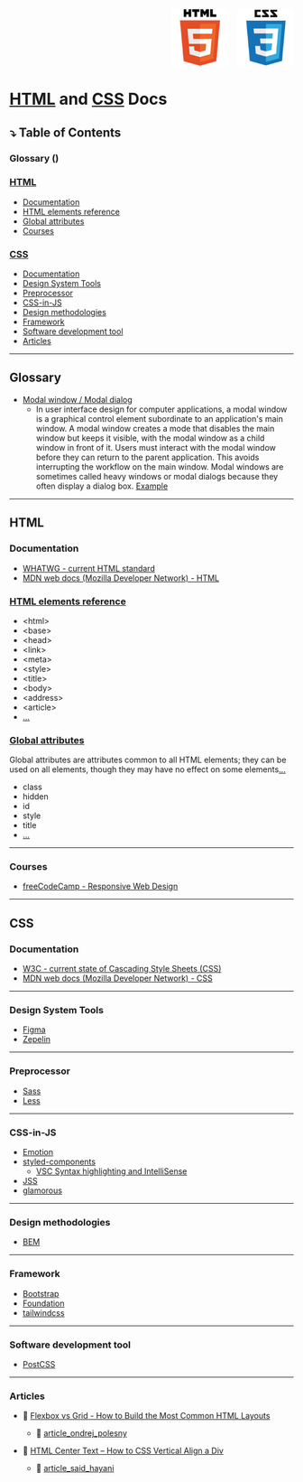 <div align="end">
    <img height="100" src="https://raw.githubusercontent.com/github/explore/80688e429a7d4ef2fca1e82350fe8e3517d3494d/topics/html/html.png" alt="HTML"/>
    &nbsp;&nbsp;
    <img height="100" src="https://raw.githubusercontent.com/github/explore/80688e429a7d4ef2fca1e82350fe8e3517d3494d/topics/css/css.png" alt="CSS"/>
</div>

# **[HTML](https://html.spec.whatwg.org/multipage/) and [CSS](https://www.w3.org/TR/CSS/#css) Docs**

## :arrow_heading_down: Table of Contents

### Glossary ()

### [HTML](https://github.com/marcelosperalta/study_html_css#html-1)

* [Documentation](https://github.com/marcelosperalta/docs_html_css#documentation)
* [HTML elements reference](https://github.com/marcelosperalta/docs_html_css#html-elements-reference)
* [Global attributes](https://github.com/marcelosperalta/docs_html_css#global-attributes)
* [Courses](https://github.com/marcelosperalta/docs_html_css#courses)

### [CSS](https://github.com/marcelosperalta/docs_html_css#css-1)

* [Documentation](https://github.com/marcelosperalta/docs_html_css#documentation-1)
* [Design System Tools](https://github.com/marcelosperalta/docs_html_css#design-system-tools)
* [Preprocessor](https://github.com/marcelosperalta/docs_html_css#preprocessor)
* [CSS-in-JS](https://github.com/marcelosperalta/docs_html_css#css-in-js)
* [Design methodologies](https://github.com/marcelosperalta/docs_html_css#design-methodologies)
* [Framework](https://github.com/marcelosperalta/docs_html_css#framework)
* [Software development tool](https://github.com/marcelosperalta/docs_html_css#software-development-tool)
* [Articles](https://github.com/marcelosperalta/docs_html_css#articles)

<hr>

## Glossary

* [Modal window / Modal dialog](https://en.wikipedia.org/wiki/Modal_window)
    * In user interface design for computer applications, a modal window is a graphical control element subordinate to an application's main window. A modal window creates a mode that disables the main window but keeps it visible, with the modal window as a child window in front of it. Users must interact with the modal window before they can return to the parent application. This avoids interrupting the workflow on the main window. Modal windows are sometimes called heavy windows or modal dialogs because they often display a dialog box. [Example](https://miro.medium.com/max/700/1*EcX_1ReJ7Uzcomal0IvFZA.png)

<hr>

## HTML

### Documentation

* [WHATWG - current HTML standard](https://html.spec.whatwg.org/multipage/)
* [MDN web docs (Mozilla Developer Network) - HTML](https://developer.mozilla.org/en-US/docs/Web/HTML)

### [HTML elements reference](https://developer.mozilla.org/en-US/docs/Web/HTML/Element)

* \<html>
* \<base>
* \<head>
* \<link>
* \<meta>
* \<style>
* \<title>
* \<body>
* \<address>
* \<article>
* [...](https://developer.mozilla.org/en-US/docs/Web/HTML/Element)

### [Global attributes](https://developer.mozilla.org/en-US/docs/Web/HTML/Global_attributes)

Global attributes are attributes common to all HTML elements; they can be used on all elements, though they may have no effect on some elements[...](https://developer.mozilla.org/en-US/docs/Web/HTML/Global_attributes)

* class
* hidden
* id
* style 
* title
* [...](https://developer.mozilla.org/en-US/docs/Web/HTML/Global_attributes)

<hr>

### Courses

* [freeCodeCamp - Responsive Web Design](./course_freecodecamp)  

<hr>

## CSS

### Documentation

* [W3C - current state of Cascading Style Sheets (CSS)](https://www.w3.org/TR/CSS/#css)
* [MDN web docs (Mozilla Developer Network) - CSS](https://developer.mozilla.org/en-US/docs/Web/CSS)

<hr>

### Design System Tools

* [Figma](https://www.figma.com/)
* [Zepelin](https://zeplin.io/)

<hr>

### Preprocessor

* [Sass](https://sass-lang.com/)
* [Less](https://lesscss.org/)

<hr>

### CSS-in-JS

* [Emotion](https://emotion.sh/docs/introduction)
* [styled-components](https://styled-components.com/)
    * [VSC Syntax highlighting and IntelliSense](https://marketplace.visualstudio.com/items?itemName=jpoissonnier.vscode-styled-components)
* [JSS](https://cssinjs.org/)
* [glamorous](https://glamorous.rocks/)

<hr>

### Design methodologies

* [BEM](http://getbem.com/)

<hr>

### Framework

* [Bootstrap](https://getbootstrap.com/)
* [Foundation](https://get.foundation/)
* [tailwindcss](https://tailwindcss.com/)

<hr>

### Software development tool

* [PostCSS](https://postcss.org/)

<hr>

### Articles

* :link: [Flexbox vs Grid - How to Build the Most Common HTML Layouts](https://www.freecodecamp.org/news/flexbox-vs-grid-how-to-build-the-most-common-html-layouts/)  
    * :file_folder: [article_ondrej_polesny](https://github.com/marcelosperalta/docs_html_css/tree/master/article_ondrej_polesny)

* :link: [HTML Center Text – How to CSS Vertical Align a Div](https://www.freecodecamp.org/news/html-center-text-how-to-css-vertical-align-a-div/)  
    * :file_folder: [article_said_hayani](https://github.com/marcelosperalta/docs_html_css/tree/master/article_said_hayani)
